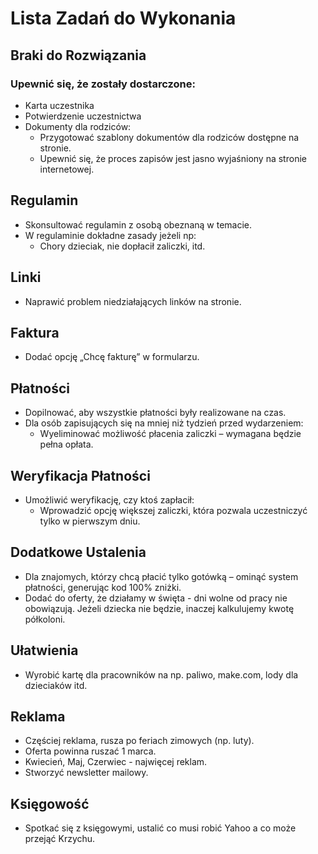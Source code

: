 # Lista Zadań do Wykonania

## Braki do Rozwiązania

### Upewnić się, że zostały dostarczone:

- Karta uczestnika
- Potwierdzenie uczestnictwa
- Dokumenty dla rodziców:
  - Przygotować szablony dokumentów dla rodziców dostępne na stronie.
  - Upewnić się, że proces zapisów jest jasno wyjaśniony na stronie internetowej.

## Regulamin

- Skonsultować regulamin z osobą obeznaną w temacie.
- W regulaminie dokładne zasady jeżeli np:
  - Chory dzieciak, nie dopłacił zaliczki, itd.

## Linki

- Naprawić problem niedziałających linków na stronie.

## Faktura

- Dodać opcję „Chcę fakturę” w formularzu.

## Płatności

- Dopilnować, aby wszystkie płatności były realizowane na czas.
- Dla osób zapisujących się na mniej niż tydzień przed wydarzeniem:
  - Wyeliminować możliwość płacenia zaliczki – wymagana będzie pełna opłata.

## Weryfikacja Płatności

- Umożliwić weryfikację, czy ktoś zapłacił:
  - Wprowadzić opcję większej zaliczki, która pozwala uczestniczyć tylko w pierwszym dniu.

## Dodatkowe Ustalenia

- Dla znajomych, którzy chcą płacić tylko gotówką – ominąć system płatności, generując kod 100% zniżki.
- Dodać do oferty, że działamy w święta - dni wolne od pracy nie obowiązują. Jeżeli dziecka nie będzie, inaczej kalkulujemy kwotę półkoloni.

## Ułatwienia

- Wyrobić kartę dla pracowników na np. paliwo, make.com, lody dla dzieciaków itd.

## Reklama

- Częściej reklama, rusza po feriach zimowych (np. luty).
- Oferta powinna ruszać 1 marca.
- Kwiecień, Maj, Czerwiec - najwięcej reklam.
- Stworzyć newsletter mailowy.

## Księgowość

- Spotkać się z księgowymi, ustalić co musi robić Yahoo a co może przejąć Krzychu.
